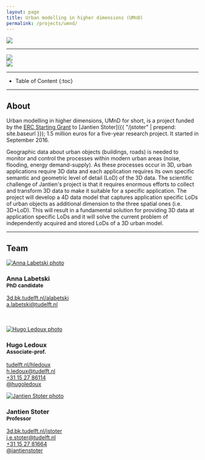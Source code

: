 ```yaml
---
layout: page
title: Urban modelling in higher dimensions (UMnD)
permalink: /projects/umnd/
---
```


<div class="row">
  <div class="col-sm-12 col-xs-12"><img class="img-responsive" src="{{ "img/umnd.jpg" }}"></div>
</div>

- - -


<div class="row">
  <div class="col-sm-8 col-md-4"><a href="https://erc.europa.eu"><img class="img-responsive" src="{{ "/img/partners/erc.png" | prepend: site.baseurl }}"/></a></div>
  <div class="col-sm-8 col-md-4"><a href="http://www.ams-institute.org"><img class="img-responsive" src="{{ "/img/partners/ams.png" | prepend: site.baseurl }}"/></a></div>
</div>

- - -

* Table of Content
{:toc}

- - -

## About

Urban modelling in higher dimensions, UMnD for short, is a project funded by the [ERC Starting Grant](http://erc.europa.eu/starting-grants) to [Jantien Stoter]({{ "/jstoter" | prepend: site.baseurl }}); 1.5 million euros for a five-year research project. 
It started in September 2016.

Geographic data about urban objects (buildings, roads) is needed to monitor and control the processes within modern urban areas (noise, flooding, energy demand-supply). As these processes occur in 3D, urban applications require 3D data and each application requires its own
specific semantic and geometric level of detail (LoD) of the 3D data. The scientific challenge of Jantien's project is that it requires
enormous efforts to collect and transform 3D data to make it suitable for a specific application. The project will develop a 4D data model
that captures application specific LoDs of urban objects as additional dimension to the three spatial ones (i.e. 3D+LoD). This will result in
a fundamental solution for providing 3D data at application specific LoDs and it will solve the current problem of independently acquired
and stored LoDs of a 3D urban model.

- - - 

## Team

<div class="row">

  <div class="col-md-3 col-sm-4 col-xs-8 col-xs-offset-2 col-sm-offset-0 col-md-offset-0">
      <a href="http://3d.bk.tudelft.nl/alabetski"><img class="img-circle img-responsive" src="{{ site.baseurl }}/img/staff/anna.png" alt="Anna  Labetski photo" /></a>
    <h3>Anna  Labetski<br /><small>PhD candidate</small></h3>
    <p>
        <i class="fa fa-home"></i> <a href="http://3d.bk.tudelft.nl/alabetski">3d.bk.tudelft.nl/alabetski</a><br />
        <i class="fa fa-envelope"></i> <a href="mailto:a.labetski@tudelft.nl">a.labetski@tudelft.nl</a><br />
        <br />
        <br />
    </p>
  </div>

  <div class="col-md-3 col-sm-4 col-xs-8 col-xs-offset-2 col-sm-offset-0 col-md-offset-0">
        <a href="http://tudelft.nl/hledoux"><img class="img-circle img-responsive" src="{{ site.baseurl }}/img/staff/hugo.jpg" alt="Hugo  Ledoux photo" /></a>
      <h3>Hugo  Ledoux<br /><small>Associate-prof.</small></h3>
      <p>
          <i class="fa fa-home"></i> <a href="http://tudelft.nl/hledoux">tudelft.nl/hledoux</a><br />
          <i class="fa fa-envelope"></i> <a href="mailto:h.ledoux@tudelft.nl">h.ledoux@tudelft.nl</a><br />
          <i class="fa fa-phone"></i> <a href="tel:+31 15 27 86114">+31 15 27 86114</a><br />
          <i class="fa fa-twitter"></i> <a href="https://twitter.com/hugoledoux">@hugoledoux</a><br />
      </p>
  </div>

  <div class="col-md-3 col-sm-4 col-xs-8 col-xs-offset-2 col-sm-offset-0 col-md-offset-0">
        <a href="http://3d.bk.tudelft.nl/jstoter"><img class="img-circle img-responsive" src="{{ site.baseurl }}/img/staff/jantien.jpg" alt="Jantien  Stoter photo" /></a>
      <h3>Jantien Stoter<br /><small>Professor</small></h3>
      <p>
          <i class="fa fa-home"></i> <a href="http://3d.bk.tudelft.nl/jstoter">3d.bk.tudelft.nl/jstoter</a><br />
          <i class="fa fa-envelope"></i> <a href="mailto:j.e.stoter@tudelft.nl">j.e.stoter@tudelft.nl</a><br />
          <i class="fa fa-phone"></i> <a href="tel:+31 15 27 81664">+31 15 27 81664</a><br />
          <i class="fa fa-twitter"></i> <a href="https://twitter.com/jantienstoter">@jantienstoter</a><br />
      </p>
  </div>

</div>
